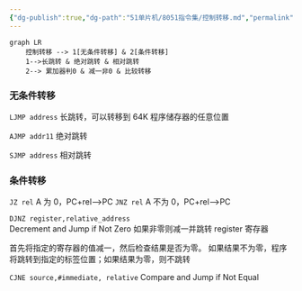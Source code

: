 ```yaml
---
{"dg-publish":true,"dg-path":"51单片机/8051指令集/控制转移.md","permalink":"/51单片机/8051指令集/控制转移/","dgPassFrontmatter":true,"noteIcon":"","created":"2024-06-10T00:51:27.406+08:00","updated":"2024-06-03T16:25:41.138+08:00"}
---
```


```mermaid
graph LR
	控制转移 --> 1[无条件转移] & 2[条件转移]
	1-->长跳转 & 绝对跳转 & 相对跳转
	2--> 累加器判0 & 减一非0 & 比较转移
```

### 无条件转移

`LJMP address`
长跳转，可以转移到 64K 程序储存器的任意位置

`AJMP addr11`
绝对跳转

`SJMP address`  相对跳转

### 条件转移

`JZ rel`  A 为 0，PC+rel-->PC
`JNZ rel`  A 不为 0，PC+rel-->PC


`DJNZ register,relative_address`  
Decrement and Jump if Not Zero
如果非零则减一并跳转
register 寄存器

首先将指定的寄存器的值减一，然后检查结果是否为零。
如果结果不为零，程序将跳转到指定的标签位置；如果结果为零，则不跳转


`CJNE source,#immediate, relative`
Compare and Jump if Not Equal


